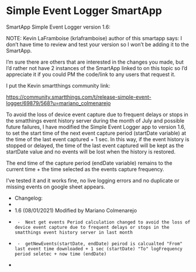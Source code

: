 # Simple Event Logger SmartApp
SmartApp Simple Event Logger version 1.6:

NOTE:
Kevin LaFramboise (krlaframboise) author of this smartapp says:
I don’t have time to review and test your version so I won’t be adding it to the SmartApp.

I’m sure there are others that are interested in the changes you made, but I’d rather not have 2 instances of the SmartApp linked to on this topic so I’d appreciate it if you could PM the code/link to any users that request it.

I put the Kevin smartthings community link:

https://community.smartthings.com/t/release-simple-event-logger/69879/568?u=mariano_colmenarejo



To avoid the loss of device event capture due to frequent delays or stops in the smatthings event history server during the month of July and possible future failures, I have modified the Simple Event Logger app to version 1.6, to set the start time of the next event capture period (startDate variable) at the time of the last event captured + 1 sec.
In this way, if the event history is stopped or delayed, the time of the last event captured will be kept as the startDate value and no events will be lost when the history is restored.

The end time of the capture period (endDate variable) remains to the current time + the time selected as the events capture frequency.

I’ve tested it and it works fine, no live logging errors and no duplicate or missing events on google sheet appears.

*  Changelog:
 *
 *    1.6 (08/01/2021) Modified by Mariano  Colmenarejo
 *      -  Next get events Period calculation changed to avoid the loss of device event capture due to frequent delays or stops in the smatthings event history server in last month
 *      -  getNewEvents(startDate, endDate) peirod is calcualted "From" last event time downloaded + 1 sec (startDate) "To" logFrequency period seletec + now time (endDate)
 *
